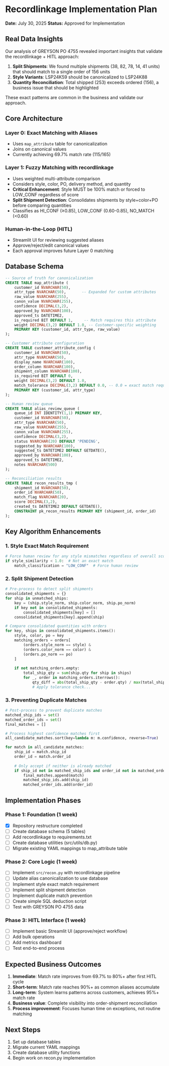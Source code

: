 # Recordlinkage Implementation Plan
**Date:** July 30, 2025
**Status:** Approved for Implementation

## Real Data Insights

Our analysis of GREYSON PO 4755 revealed important insights that validate the recordlinkage + HITL approach:

1. **Split Shipments**: We found multiple shipments (38, 82, 78, 14, 41 units) that should match to a single order of 156 units
2. **Style Variants**: LSP24K59 should be canonicalized to LSP24K88
3. **Quantity Reconciliation**: Total shipped (253) exceeds ordered (156), a business issue that should be highlighted

These exact patterns are common in the business and validate our approach.

## Core Architecture

### Layer 0: Exact Matching with Aliases
- Uses `map_attribute` table for canonicalization
- Joins on canonical values
- Currently achieving 69.7% match rate (115/165)

### Layer 1: Fuzzy Matching with recordlinkage
- Uses weighted multi-attribute comparison
- Considers style, color, PO, delivery method, and quantity
- **Critical Enhancement**: Style MUST be 100% match or forced to LOW_CONF regardless of score
- **Split Shipment Detection**: Consolidates shipments by style+color+PO before comparing quantities
- Classifies as HI_CONF (≥0.85), LOW_CONF (0.60-0.85), NO_MATCH (<0.60)

### Human-in-the-Loop (HITL)
- Streamlit UI for reviewing suggested aliases
- Approve/reject/edit canonical values
- Each approval improves future Layer 0 matching

## Database Schema

```sql
-- Source of truth for canonicalization
CREATE TABLE map_attribute (
    customer_id NVARCHAR(50),
    attr_type NVARCHAR(50),       -- Expanded for custom attributes
    raw_value NVARCHAR(255),
    canon_value NVARCHAR(255),
    confidence DECIMAL(3,2),
    approved_by NVARCHAR(100),
    approved_ts DATETIME2,
    is_required BIT DEFAULT 1,     -- Match requires this attribute
    weight DECIMAL(3,2) DEFAULT 1.0, -- Customer-specific weighting
    PRIMARY KEY (customer_id, attr_type, raw_value)
);

-- Customer attribute configuration
CREATE TABLE customer_attribute_config (
    customer_id NVARCHAR(50),
    attr_type NVARCHAR(50),
    display_name NVARCHAR(100),
    order_column NVARCHAR(100),
    shipment_column NVARCHAR(100),
    is_required BIT DEFAULT 0,
    weight DECIMAL(3,2) DEFAULT 1.0,
    match_tolerance DECIMAL(3,2) DEFAULT 0.0, -- 0.0 = exact match required
    PRIMARY KEY (customer_id, attr_type)
);

-- Human review queue
CREATE TABLE alias_review_queue (
    queue_id INT IDENTITY(1,1) PRIMARY KEY,
    customer_id NVARCHAR(50),
    attr_type NVARCHAR(50),
    raw_value NVARCHAR(255),
    canon_value NVARCHAR(255),
    confidence DECIMAL(3,2),
    status NVARCHAR(20) DEFAULT 'PENDING',
    suggested_by NVARCHAR(100),
    suggested_ts DATETIME2 DEFAULT GETDATE(),
    approved_by NVARCHAR(100),
    approved_ts DATETIME2,
    notes NVARCHAR(500)
);

-- Reconciliation results
CREATE TABLE recon_results_tmp (
    shipment_id NVARCHAR(50),
    order_id NVARCHAR(50),
    match_flag NVARCHAR(20),
    score DECIMAL(3,2),
    created_ts DATETIME2 DEFAULT GETDATE(),
    CONSTRAINT pk_recon_results PRIMARY KEY (shipment_id, order_id)
);
```

## Key Algorithm Enhancements

### 1. Style Exact Match Requirement
```python
# Force human review for any style mismatches regardless of overall score
if style_similarity < 1.0:  # Not an exact match
    match_classification = "LOW_CONF"  # Force human review
```

### 2. Split Shipment Detection
```python
# Pre-process to detect split shipments
consolidated_shipments = {}
for ship in unmatched_ships:
    key = (ship.style_norm, ship.color_norm, ship.po_norm)
    if key not in consolidated_shipments:
        consolidated_shipments[key] = []
    consolidated_shipments[key].append(ship)

# Compare consolidated quantities with orders
for key, ships in consolidated_shipments.items():
    style, color, po = key
    matching_orders = orders[
        (orders.style_norm == style) & 
        (orders.color_norm == color) & 
        (orders.po_norm == po)
    ]
    
    if not matching_orders.empty:
        total_ship_qty = sum(ship.qty for ship in ships)
        for _, order in matching_orders.iterrows():
            qty_diff = abs(total_ship_qty - order.qty) / max(total_ship_qty, order.qty)
            # Apply tolerance check...
```

### 3. Preventing Duplicate Matches
```python
# Post-process to prevent duplicate matches
matched_ship_ids = set()
matched_order_ids = set()
final_matches = []

# Process highest confidence matches first
all_candidate_matches.sort(key=lambda m: m.confidence, reverse=True)

for match in all_candidate_matches:
    ship_id = match.ship_id
    order_id = match.order_id
    
    # Only accept if neither is already matched
    if ship_id not in matched_ship_ids and order_id not in matched_order_ids:
        final_matches.append(match)
        matched_ship_ids.add(ship_id)
        matched_order_ids.add(order_id)
```

## Implementation Phases

### Phase 1: Foundation (1 week)
- [x] Repository restructure completed
- [ ] Create database schema (5 tables)
- [ ] Add recordlinkage to requirements.txt
- [ ] Create database utilities (src/utils/db.py)
- [ ] Migrate existing YAML mappings to map_attribute table

### Phase 2: Core Logic (1 week)
- [ ] Implement `src/recon.py` with recordlinkage pipeline
- [ ] Update alias canonicalization to use database
- [ ] Implement style exact match requirement
- [ ] Implement split shipment detection
- [ ] Implement duplicate match prevention
- [ ] Create simple SQL deduction script
- [ ] Test with GREYSON PO 4755 data

### Phase 3: HITL Interface (1 week)
- [ ] Implement basic Streamlit UI (approve/reject workflow)
- [ ] Add bulk operations
- [ ] Add metrics dashboard
- [ ] Test end-to-end process

## Expected Business Outcomes

1. **Immediate**: Match rate improves from 69.7% to 80%+ after first HITL cycle
2. **Short-term**: Match rate reaches 90%+ as common aliases accumulate
3. **Long-term**: System learns patterns across customers, achieves 95%+ match rate
4. **Business value**: Complete visibility into order-shipment reconciliation
5. **Process improvement**: Focuses human time on exceptions, not routine matching

## Next Steps

1. Set up database tables
2. Migrate current YAML mappings
3. Create database utility functions
4. Begin work on recon.py implementation
